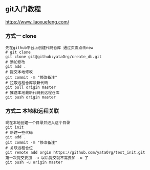 ## git入门教程
https://www.liaoxuefeng.com/
### 方式一 clone
```
先在github平台上创建代码仓库 通过页面点击new
# git clone
git clone git@github:yataOrg/create_db.git
# 添加修改
git add .
# 提交本地修改
git commit -m "修改备注"
# 拉取远程仓库最新代码
git pull origin master
# 推送本地最新代码到远程仓库
git push origin master
```


### 方式二 本地和远程关联
```
现在本地创建一个目录并进入这个目录
git init
# 新建一些代码
git add .
git commit -m "修改备注"
# 关联远程仓位
git remote add orgin https://github.com/yataOrg/test_init.git
第一次提交要加 -u 以后提交就不需要加 -u 了
git push -u origin master
```